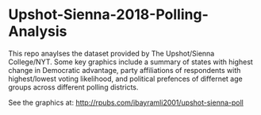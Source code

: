 # Upshot-Sienna-2018-Polling-Analysis

This repo anaylses the dataset provided by The Upshot/Sienna College/NYT. Some key graphics include a summary of states with highest change in Democratic advantage, party affiliations of respondents with highest/lowest voting likelihood, and political prefences of differnet age groups across different polling districts. 

See the graphics at:
http://rpubs.com/ibayramli2001/upshot-sienna-poll
